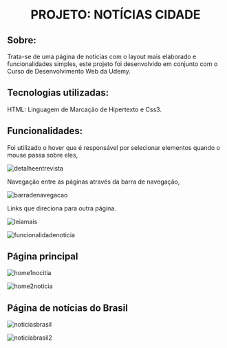 <h1 align="center">PROJETO: NOTÍCIAS CIDADE</h1>
<h2>Sobre:</h2>
 <p>Trata-se de uma página de notícias com o layout mais elaborado e funcionalidades simples, este projeto foi desenvolvido em conjunto com o Curso de Desenvolvimento Web da Udemy.</p>
<h2>Tecnologias utilizadas:</h2>
<p>HTML: Linguagem de Marcação de Hipertexto e Css3.</p>
<h2>Funcionalidades:</h2>
<p>Foi utilizado o hover que é responsável por selecionar elementos quando o mouse passa sobre eles,</br>

   ![detalheentrevista](https://user-images.githubusercontent.com/85702552/192494054-44617855-256e-4f40-940f-64c04697c06e.png)

   
   Navegação entre as páginas através da barra de navegação,</br>
   
   ![barradenavegacao](https://user-images.githubusercontent.com/85702552/192494491-e3b18d35-5673-4b1e-852e-ea667f848072.png)

   Links que direciona para outra página.
   
   
   ![leiamais](https://user-images.githubusercontent.com/85702552/192494764-0bbb487d-18bd-45c2-ab19-2d46afe9093d.png)

   ![funcionalidadenoticia](https://user-images.githubusercontent.com/85702552/192494728-0170ca89-3307-4542-9d2c-d0eb33b2a186.png)

</p>

 <h2>Página principal</h2>
 
 
 ![home1nocitia](https://user-images.githubusercontent.com/85702552/192495471-2b15b2e9-1ee6-4688-a7e7-b9153e8564f2.png)


![home2noticia](https://user-images.githubusercontent.com/85702552/192495486-c56f5910-53c3-40f2-a129-5d96d3d59e9b.png)

<h2>Página de notícias do Brasil</h2>

![noticiasbrasil](https://user-images.githubusercontent.com/85702552/192495726-5abb2b73-d402-4a7c-bb79-ee9c67a50848.png)

![noticiabrasil2](https://user-images.githubusercontent.com/85702552/192495752-7ccb9720-734f-429e-901e-8419649d2699.png)






 
 
 
 
 
 
 
 
 
 
 
 
 
 
 
 



